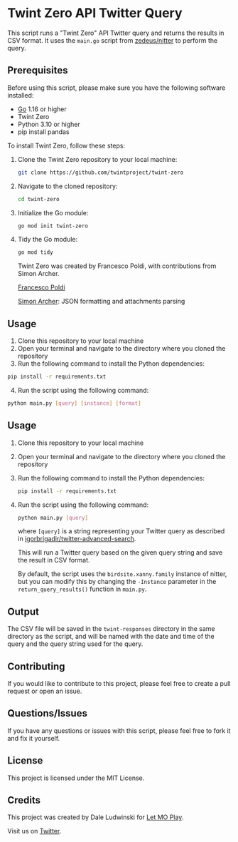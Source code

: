 # Twint Zero API Twitter Query

This script runs a "Twint Zero" API Twitter query and returns the results in CSV format. It uses the `main.go` script from [zedeus/nitter](https://github.com/zedeus/nitter) to perform the query.


## Prerequisites

Before using this script, please make sure you have the following software installed:
- [Go](https://golang.org/doc/install) 1.16 or higher
- Twint Zero
- Python 3.10 or higher
- pip install pandas


To install Twint Zero, follow these steps:

1. Clone the Twint Zero repository to your local machine:

   ```bash
   git clone https://github.com/twintproject/twint-zero
   ```

2. Navigate to the cloned repository:

   ```bash
   cd twint-zero
   ```

3. Initialize the Go module:

   ```bash
   go mod init twint-zero
   ```

4. Tidy the Go module:

   ```bash
   go mod tidy
   ```

   Twint Zero was created by Francesco Poldi, with contributions from Simon Archer.

   [Francesco Poldi](https://twitter.com/noneprivacy)

   [Simon Archer](https://mastodon.social/@archy_bold): JSON formatting and attachments parsing


## Usage

1. Clone this repository to your local machine
2. Open your terminal and navigate to the directory where you cloned the repository
3. Run the following command to install the Python dependencies:

```bash
pip install -r requirements.txt
```

4. Run the script using the following command:

```bash
python main.py [query] [instance] [format]
```


## Usage

1. Clone this repository to your local machine
2. Open your terminal and navigate to the directory where you cloned the repository
3. Run the following command to install the Python dependencies:

   ```bash
   pip install -r requirements.txt
   ```

4. Run the script using the following command:

   ```bash
   python main.py [query]
   ```

   where `[query]` is a string representing your Twitter query as described in [igorbrigadir/twitter-advanced-search](https://github.com/igorbrigadir/twitter-advanced-search).

   This will run a Twitter query based on the given query string and save the result in CSV format.

   By default, the script uses the `birdsite.xanny.family` instance of nitter, but you can modify this by changing the `-Instance` parameter in the `return_query_results()` function in `main.py`.


## Output

The CSV file will be saved in the `twint-responses` directory in the same directory as the script, and will be named with the date and time of the query and the query string used for the query.


## Contributing

If you would like to contribute to this project, please feel free to create a pull request or open an issue.


## Questions/Issues

If you have any questions or issues with this script, please feel free to fork it and fix it yourself.

## License

This project is licensed under the MIT License.

## Credits

This project was created by Dale Ludwinski for [Let MO Play](https://letmoplay.com). 

Visit us on [Twitter](https://twitter.com/LetMOPlay).

